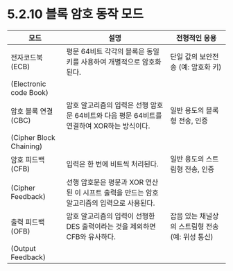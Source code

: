 # 5.2.10 블록 암호 동작 모드

| 모드                | 설명                                                                                      | 전형적인 응용                           |
|---------------------|------------------------------------------------------------------------------------------|----------------------------------------|
| 전자코드북(ECB)     | 평문 64비트 각각의 블록은 동일키를 사용하여 개별적으로 암호화된다.                         | 단일 값의 보안전송 (예: 암호화 키)     |
| (Electronic code Book) |                                                                                          |                                        |
| 암호 블록 연결(CBC) | 암호 알고리즘의 입력은 선행 암호문 64비트와 다음 평문 64비트를 연결하여 XOR하는 방식이다. | 일반 용도의 블록형 전송, 인증          |
| (Cipher Block Chaining) |                                                                                          |                                        |
| 암호 피드백(CFB)    | 입력은 한 번에 비트씩 처리된다.                                                           | 일반 용도의 스트림형 전송, 인증        |
| (Cipher Feedback)   | 선행 암호문은 평문과 XOR 연산된 이 시프트 출력을 만드는 암호 알고리즘의 입력으로 사용된다. |                                        |
| 출력 피드백(OFB)    | 암호 알고리즘의 입력이 선행한 DES 출력이라는 것을 제외하면 CFB와 유사하다.                | 잡음 있는 채널상의 스트림형 전송 (예: 위성 통신) |
| (Output Feedback)   |                                                                                          |                                        |
